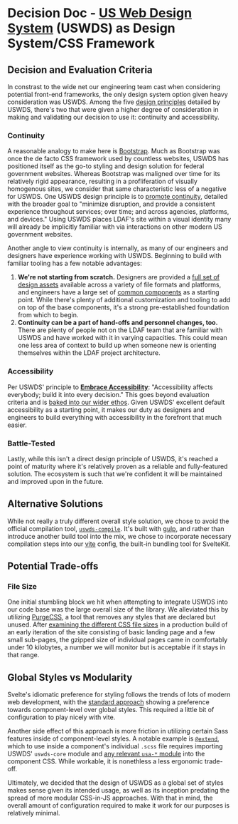 # Decision Doc - [US Web Design System](https://designsystem.digital.gov/) (USWDS) as Design System/CSS Framework

## Decision and Evaluation Criteria

In constrast to the wide net our engineering team cast when considering potential front-end frameworks, the only design system option given heavy consideration was USWDS. Among the five [design principles](https://designsystem.digital.gov/design-principles/) detailed by USWDS, there's two that were given a higher degree of consideration in making and validating our decision to use it: continuity and accessibility.

### Continuity

A reasonable analogy to make here is [Bootstrap](https://getbootstrap.com/). Much as Bootstrap was once the de facto CSS framework used by countless websites, USWDS has positioned itself as the go-to styling and design solution for federal government websites. Whereas Bootstrap was maligned over time for its relatively rigid appearance, resulting in a profliferation of visually homogenous sites, we consider that same characteristic less of a negative for USWDS. One USWDS design principle is to [promote continuity](https://designsystem.digital.gov/design-principles/#promote-continuity-2), detailed with the broader goal to "minimize disruption, and provide a consistent experience throughout services; over time; and across agencies, platforms, and devices." Using USWDS places LDAF's site within a visual identity many will already be implicitly familiar with via interactions on other modern US government websites.

Another angle to view continuity is internally, as many of our engineers and designers have experience working with USWDS. Beginning to build with familiar tooling has a few notable advantages:

1. **We're not starting from scratch.** Designers are provided a [full set of design assets](https://designsystem.digital.gov/documentation/getting-started-for-designers/) available across a variety of file formats and platforms, and engineers have a large set of [common components](https://designsystem.digital.gov/components/overview/) as a starting point. While there's plenty of additional customization and tooling to add on top of the base components, it's a strong pre-established foundation from which to begin.
2. **Continuity can be a part of hand-offs and personnel changes, too.** There are plenty of people not on the LDAF team that are familiar with USWDS and have worked with it in varying capacities. This could mean one less area of context to build up when someone new is orienting themselves within the LDAF project architecture.

### Accessibility

Per USWDS' principle to **[Embrace Accessibility](https://designsystem.digital.gov/design-principles/#embrace-accessibility-2)**: "Accessibility affects everybody; build it into every decision." This goes beyond evaluation criteria and is [baked into our wider ethos](https://adhoc.team/playbook-accessibility/). Given USWDS' excellent default accessibility as a starting point, it makes our duty as designers and engineers to build everything with accessibility in the forefront that much easier.

### Battle-Tested

Lastly, while this isn't a direct design principle of USWDS, it's reached a point of maturity where it's relatively proven as a reliable and fully-featured solution. The ecosystem is such that we're confident it will be maintained and improved upon in the future.

## Alternative Solutions

While not really a truly different overall style solution, we chose to avoid the official compilation tool, [`uswds-compile`](https://github.com/uswds/uswds-compile). It's built with [gulp](https://gulpjs.com/), and rather than introduce another build tool into the mix, we chose to incorporate necessary compilation steps into our [vite](https://vitejs.dev/) config, the built-in bundling tool for SvelteKit.

## Potential Trade-offs

### File Size

One initial stumbling block we hit when attempting to integrate USWDS into our code base was the large overall size of the library. We alleviated this by utilizing [PurgeCSS](https://purgecss.com/), a tool that removes any styles that are declared but unused. After [examining the different CSS file sizes](https://gist.github.com/hinzed1127/7baf4149a1a1e18d92e9b75fc3e9a907) in a production build of an early iteration of the site consisting of basic landing page and a few small sub-pages, the gzipped size of individual pages came in comfortably under 10 kilobytes, a number we will monitor but is acceptable if it stays in that range.

## Global Styles vs Modularity

Svelte's idiomatic preference for styling follows the trends of lots of modern web development, with the [standard approach](https://svelte.dev/docs#component-format-style) showing a preference towards component-level over global styles. This required a little bit of configuration to play nicely with vite.

Another side effect of this approach is more friction in utilizing certain Sass features inside of component-level styles. A notable example is [`@extend`](https://sass-lang.com/documentation/at-rules/extend), which to use inside a component's individual `.scss` file requires importing USWDS' `uswds-core` module and [any relevant `usa-*` module](https://designsystem.digital.gov/components/packages/#included-packages-2) into the component CSS. While workable, it is nonethless a less ergonomic trade-off.

Ultimately, we decided that the design of USWDS as a global set of styles makes sense given its intended usage, as well as its inception predating the spread of more modular CSS-in-JS approaches. With that in mind, the overall amount of configuration required to make it work for our purposes is relatively minimal.
